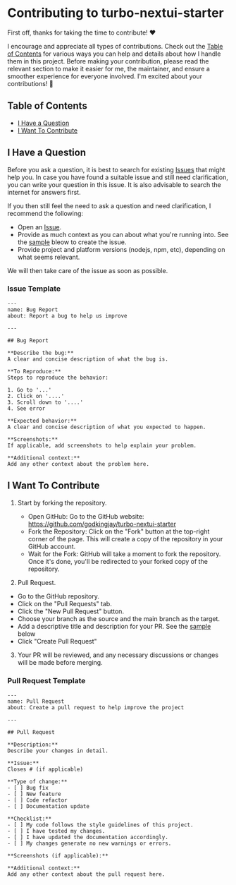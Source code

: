 # Contributing to turbo-nextui-starter

First off, thanks for taking the time to contribute! ❤️

I encourage and appreciate all types of contributions. Check out the [Table of Contents](#table-of-contents) for various ways you can help and details about how I handle them in this project. Before making your contribution, please read the relevant section to make it easier for me, the maintainer, and ensure a smoother experience for everyone involved. I'm excited about your contributions! 🎉

<!-- omit in toc -->
## Table of Contents
- [I Have a Question](#i-have-a-question)
- [I Want To Contribute](#i-want-to-contribute)

## I Have a Question

Before you ask a question, it is best to search for existing [Issues](https://github.com/godkingjay/turbo-nextui-starter.git/issues) that might help you. In case you have found a suitable issue and still need clarification, you can write your question in this issue. It is also advisable to search the internet for answers first.

If you then still feel the need to ask a question and need clarification, I recommend the following:

- Open an [Issue](https://github.com/godkingjay/turbo-nextui-starter.git/issues/new).
- Provide as much context as you can about what you're running into. See the [sample](#issue-template) bleow to create the issue.
- Provide project and platform versions (nodejs, npm, etc), depending on what seems relevant.

We will then take care of the issue as soon as possible.

### Issue Template
```
---
name: Bug Report
about: Report a bug to help us improve

---

## Bug Report

**Describe the bug:**
A clear and concise description of what the bug is.

**To Reproduce:**
Steps to reproduce the behavior:

1. Go to '...'
2. Click on '....'
3. Scroll down to '....'
4. See error

**Expected behavior:**
A clear and concise description of what you expected to happen.

**Screenshots:**
If applicable, add screenshots to help explain your problem.

**Additional context:**
Add any other context about the problem here.
```

## I Want To Contribute
1. Start by forking the repository.
    - Open GitHub: Go to the GitHub website: https://github.com/godkingjay/turbo-nextui-starter
    - Fork the Repository: Click on the "Fork" button at the top-right corner of the page. This will create a copy of the repository in your GitHub account.
    - Wait for the Fork: GitHub will take a moment to fork the repository. Once it's done, you'll be redirected to your forked copy of the repository.

2. Pull Request.
  - Go to the GitHub repository.
  - Click on the "Pull Requests" tab.
  - Click the "New Pull Request" button.
  - Choose your branch as the source and the main branch as the target.
  - Add a descriptive title and description for your PR. See the [sample](#pull-request-template) below
  - Click "Create Pull Request"

3. Your PR will be reviewed, and any necessary discussions or changes will be made before merging.

### Pull Request Template
```
---
name: Pull Request
about: Create a pull request to help improve the project

---

## Pull Request

**Description:**
Describe your changes in detail.

**Issue:**
Closes # (if applicable)

**Type of change:**
- [ ] Bug fix
- [ ] New feature
- [ ] Code refactor
- [ ] Documentation update

**Checklist:**
- [ ] My code follows the style guidelines of this project.
- [ ] I have tested my changes.
- [ ] I have updated the documentation accordingly.
- [ ] My changes generate no new warnings or errors.

**Screenshots (if applicable):**

**Additional context:**
Add any other context about the pull request here.
```

